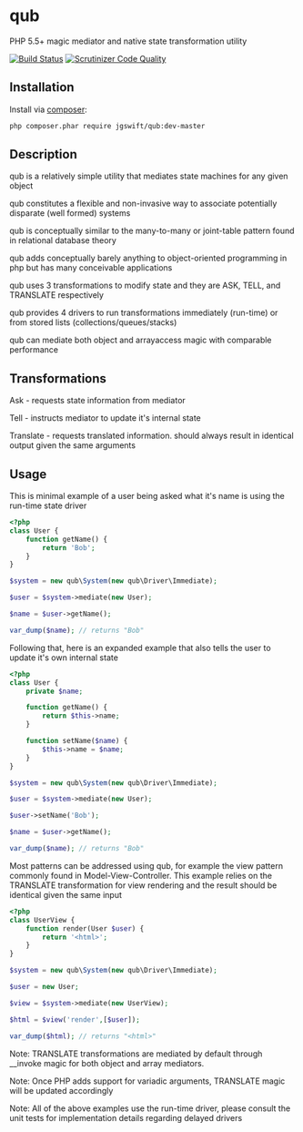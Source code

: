 qub
====
PHP 5.5+ magic mediator and native state transformation utility 

[![Build Status](https://travis-ci.org/jgswift/qub.png?branch=master)](https://travis-ci.org/jgswift/qub)
[![Scrutinizer Code Quality](https://scrutinizer-ci.com/g/jgswift/qub/badges/quality-score.png?s=6ee3097395adeca75c6a68b0940d86dcafd5d791)](https://scrutinizer-ci.com/g/jgswift/qub/)

## Installation

Install via [composer](https://getcomposer.org/):
```sh
php composer.phar require jgswift/qub:dev-master
```

## Description

qub is a relatively simple utility that mediates state machines for any given object

qub constitutes a flexible and non-invasive way to associate potentially disparate (well formed) systems

qub is conceptually similar to the many-to-many or joint-table pattern found in relational database theory

qub adds conceptually barely anything to object-oriented programming in php but has many conceivable applications

qub uses 3 transformations to modify state and they are ASK, TELL, and TRANSLATE respectively

qub provides 4 drivers to run transformations immediately (run-time) or from stored lists (collections/queues/stacks)

qub can mediate both object and arrayaccess magic with comparable performance

## Transformations

Ask - requests state information from mediator

Tell - instructs mediator to update it's internal state

Translate - requests translated information. should always result in identical output given the same arguments

## Usage

This is minimal example of a user being asked what it's name is using the run-time state driver
```php
<?php
class User {
    function getName() {
        return 'Bob';
    }
}

$system = new qub\System(new qub\Driver\Immediate);

$user = $system->mediate(new User);

$name = $user->getName();

var_dump($name); // returns "Bob"
```

Following that, here is an expanded example that also tells the user to update it's own internal state
```php
<?php
class User {
    private $name;

    function getName() {
        return $this->name;
    }

    function setName($name) {
        $this->name = $name;
    }
}

$system = new qub\System(new qub\Driver\Immediate);

$user = $system->mediate(new User);

$user->setName('Bob');

$name = $user->getName();

var_dump($name); // returns "Bob"
```

Most patterns can be addressed using qub, for example the view pattern commonly found in Model-View-Controller. 
This example relies on the TRANSLATE transformation for view rendering and the result should be identical given the same input
```php
<?php
class UserView {
    function render(User $user) {
        return '<html>';
    }
}

$system = new qub\System(new qub\Driver\Immediate);

$user = new User;

$view = $system->mediate(new UserView);

$html = $view('render',[$user]);

var_dump($html); // returns "<html>"
```
Note: TRANSLATE transformations are mediated by default through __invoke magic for both object and array mediators.

Note: Once PHP adds support for variadic arguments, TRANSLATE magic will be updated accordingly

Note: All of the above examples use the run-time driver, please consult the unit tests for implementation details regarding delayed drivers